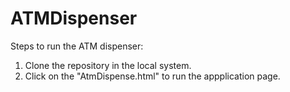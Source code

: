 # ATMDispenser

Steps to run the ATM dispenser:
1. Clone the repository in the local system.
2. Click on the "AtmDispense.html" to run the appplication page.
